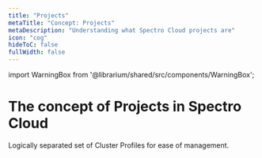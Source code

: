 ```yaml
---
title: "Projects"
metaTitle: "Concept: Projects"
metaDescription: "Understanding what Spectro Cloud projects are"
icon: "cog"
hideToC: false
fullWidth: false
---
```


import WarningBox from '@librarium/shared/src/components/WarningBox';

# The concept of Projects in Spectro Cloud

Logically separated set of Cluster Profiles for ease of management.

